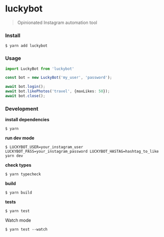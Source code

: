 # luckybot
> Opinionated Instagram automation tool


### Install

```
$ yarn add luckybot
```

### Usage

```typescript
import LuckyBot from 'luckybot'

const bot = new LuckyBot('my_user', 'password');

await bot.login();
await bot.likePhotos('travel', {maxLikes: 50});
await bot.close();
```

### Development

**install dependencies**

```
$ yarn
```

**run dev mode**

```
$ LUCKYBOT_USER=your_instagram_user LUCKYBOT_PASS=your_instagram_password LUCKYBOT_HASTAG=hashtag_to_like yarn dev
```

**check types**

```
$ yarn typecheck
```

**build**

```
$ yarn build
```

**tests**

```
$ yarn test
```

Watch mode

```
$ yarn test --watch
```
